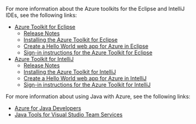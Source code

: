 For more information about the Azure toolkits for the Eclipse and IntelliJ IDEs, see the following links:

* [Azure Toolkit for Eclipse](../eclipse/azure-toolkit-for-eclipse.md) 
  * [Release Notes](https://github.com/Microsoft/azure-tools-for-java/releases) 
  * [Installing the Azure Toolkit for Eclipse](../eclipse/azure-toolkit-for-eclipse-installation.md) 
  * [Create a Hello World web app for Azure in Eclipse](../eclipse/azure-toolkit-for-eclipse-create-hello-world-web-app.md) 
  * [Sign-in instructions for the Azure Toolkit for Eclipse](../eclipse/azure-toolkit-for-eclipse-sign-in-instructions.md) 
* [Azure Toolkit for IntelliJ](../intellij/azure-toolkit-for-intellij.md) 
  * [Release Notes](https://github.com/Microsoft/azure-tools-for-java/releases) 
  * [Installing the Azure Toolkit for IntelliJ](../intellij/azure-toolkit-for-intellij-installation.md) 
  * [Create a Hello World web app for Azure in IntelliJ](../intellij/azure-toolkit-for-intellij-create-hello-world-web-app.md) 
  * [Sign-in instructions for the Azure Toolkit for IntelliJ](../intellij/azure-toolkit-for-intellij-sign-in-instructions.md) 

For more information about using Java with Azure, see the following links: 

* [Azure for Java Developers](https://docs.microsoft.com/azure/java/) 
* [Java Tools for Visual Studio Team Services](https://java.visualstudio.com/) 
<!-- TODO: Add URLs for Java in VSCode here --> 
